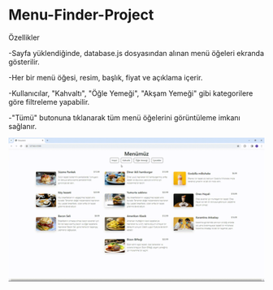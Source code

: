 <h1>Menu-Finder-Project</h1>

Özellikler

-Sayfa yüklendiğinde, database.js dosyasından alınan menü öğeleri ekranda gösterilir.

-Her bir menü öğesi, resim, başlık, fiyat ve açıklama içerir.

-Kullanıcılar, "Kahvaltı", "Öğle Yemeği", "Akşam Yemeği" gibi kategorilere göre filtreleme yapabilir.

-"Tümü" butonuna tıklanarak tüm menü öğelerini görüntüleme imkanı sağlanır.

<img src="images/finder.gif"/>